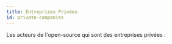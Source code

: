```yaml
---
title: Entreprises Privées
id: private-companies
---
```


Les acteurs de l'open-source qui sont des entreprises privées :